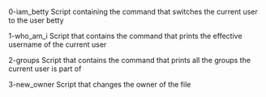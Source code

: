 0-iam_betty
Script containing the command that switches the current user to the user betty

1-who_am_i
Script that contains the command that prints the effective username of the current user

2-groups
Script that contains the command that prints all the groups the current user is part of

3-new_owner
Script that changes the owner of the file
